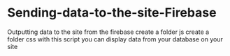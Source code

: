 # Sending-data-to-the-site-Firebase
Outputting data to the site from the firebase
create a folder js
create a folder css
with this script you can display data from your database on your site
